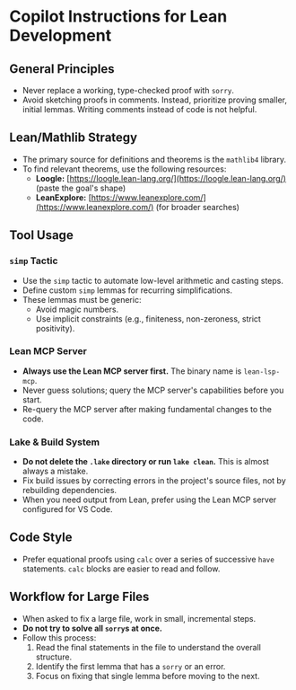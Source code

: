 # Copilot Instructions for Lean Development

## General Principles
- Never replace a working, type-checked proof with `sorry`.
- Avoid sketching proofs in comments. Instead, prioritize proving smaller, initial lemmas. Writing comments instead of code is not helpful.

## Lean/Mathlib Strategy
- The primary source for definitions and theorems is the `mathlib4` library.
- To find relevant theorems, use the following resources:
  - **Loogle:** [https://loogle.lean-lang.org/](https://loogle.lean-lang.org/) (paste the goal's shape)
  - **LeanExplore:** [https://www.leanexplore.com/](https://www.leanexplore.com/) (for broader searches)

## Tool Usage

### `simp` Tactic
- Use the `simp` tactic to automate low-level arithmetic and casting steps.
- Define custom `simp` lemmas for recurring simplifications.
- These lemmas must be generic:
  - Avoid magic numbers.
  - Use implicit constraints (e.g., finiteness, non-zeroness, strict positivity).

### Lean MCP Server
- **Always use the Lean MCP server first.** The binary name is `lean-lsp-mcp`.
- Never guess solutions; query the MCP server's capabilities before you start.
- Re-query the MCP server after making fundamental changes to the code.

### Lake & Build System
- **Do not delete the `.lake` directory or run `lake clean`.** This is almost always a mistake.
- Fix build issues by correcting errors in the project's source files, not by rebuilding dependencies.
- When you need output from Lean, prefer using the Lean MCP server configured for VS Code.

## Code Style
- Prefer equational proofs using `calc` over a series of successive `have` statements. `calc` blocks are easier to read and follow.

## Workflow for Large Files
- When asked to fix a large file, work in small, incremental steps.
- **Do not try to solve all `sorry`s at once.**
- Follow this process:
  1. Read the final statements in the file to understand the overall structure.
  2. Identify the first lemma that has a `sorry` or an error.
  3. Focus on fixing that single lemma before moving to the next.
